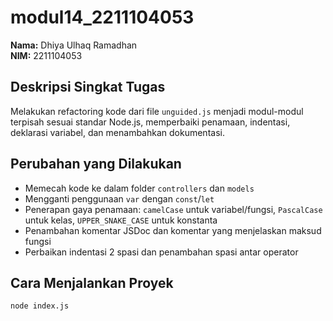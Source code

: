 # modul14_2211104053

**Nama:** Dhiya Ulhaq Ramadhan  
**NIM:** 2211104053  

## Deskripsi Singkat Tugas
Melakukan refactoring kode dari file `unguided.js` menjadi modul-modul terpisah sesuai standar Node.js, memperbaiki penamaan, indentasi, deklarasi variabel, dan menambahkan dokumentasi.

## Perubahan yang Dilakukan
- Memecah kode ke dalam folder `controllers` dan `models`  
- Mengganti penggunaan `var` dengan `const`/`let`  
- Penerapan gaya penamaan: `camelCase` untuk variabel/fungsi, `PascalCase` untuk kelas, `UPPER_SNAKE_CASE` untuk konstanta  
- Penambahan komentar JSDoc dan komentar yang menjelaskan maksud fungsi  
- Perbaikan indentasi 2 spasi dan penambahan spasi antar operator  

## Cara Menjalankan Proyek
```bash
node index.js
